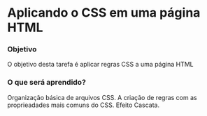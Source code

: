 # Aplicando o CSS em uma página HTML

### Objetivo

O objetivo desta tarefa é aplicar regras CSS a uma página HTML


### O que será aprendido?
Organização básica de arquivos CSS.
A criação de regras com as proprieadades mais comuns do CSS.
Efeito Cascata.
